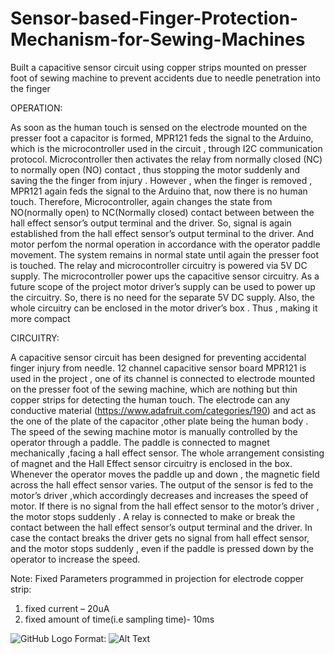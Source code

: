 # Sensor-based-Finger-Protection-Mechanism-for-Sewing-Machines
Built a capacitive sensor circuit using copper strips mounted on presser foot of sewing machine to prevent accidents due to needle penetration into the finger

OPERATION:

As soon as the human touch is sensed on the electrode mounted on the presser foot a capacitor is formed, MPR121 feds the signal to the Arduino, which is the microcontroller used in the circuit , through I2C communication protocol. Microcontroller then activates the relay from normally closed (NC) to normally open (NO) contact , thus stopping the motor suddenly and saving the the finger from injury .
However , when the finger is removed , MPR121 again feds the signal to the Arduino that, now there is no human touch. Therefore, Microcontroller, again changes the state from NO(normally open) to NC(Normally closed) contact between between the hall effect sensor’s output terminal and the driver. So, signal is again established from the hall effect sensor’s output terminal to the driver. And motor perfom the normal operation in accordance with the operator paddle movement. The system remains in normal state until again the presser foot is touched.
The relay and microcontroller circuitry is powered via 5V DC supply. The microcontroller power ups the capacitive sensor circuitry. As a future scope of the project motor driver’s supply can be used to power up the circuitry. So, there is no need for the separate 5V DC supply. Also, the whole circuitry can be enclosed in the motor driver’s box . Thus , making it more compact

CIRCUITRY:

A capacitive sensor circuit has been designed for preventing accidental finger injury from needle.
12 channel capacitive sensor board MPR121 is used in the project , one of its channel is connected to electrode mounted on the presser foot of the sewing machine, which are nothing but thin copper strips for detecting the human touch. The electrode can any conductive material (https://www.adafruit.com/categories/190) and act as the one of the plate of the capacitor ,other plate being the human body .
The speed of the sewing machine motor is manually controlled by the operator through a paddle. The paddle is connected to magnet mechanically ,facing a hall effect sensor. The whole arrangement consisting of magnet and the Hall Effect sensor circuitry is enclosed in the box. Whenever the operator moves the paddle up and down , the magnetic field across the hall effect sensor varies. The output of the sensor is fed to the motor’s driver ,which accordingly decreases and increases the speed of motor.
If there is no signal from the hall effect sensor to the motor’s driver , the motor stops suddenly .
A relay is connected to make or break the contact between the hall effect sensor’s output terminal and the driver. In case the contact breaks the driver gets no signal from hall effect sensor, and the motor stops suddenly , even if the paddle is pressed down by the operator to increase the speed.

Note: Fixed Parameters programmed in projection for electrode copper strip: 
1) fixed current – 20uA 
2) fixed amount of time(i.e sampling time)- 10ms

![GitHub Logo](/images/logo.png)
Format: ![Alt Text](url)
